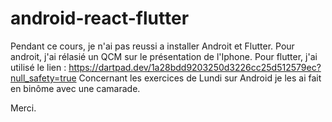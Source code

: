 # android-react-flutter
Pendant ce cours, je n'ai pas reussi a installer Androit et Flutter.
Pour androit, j'ai rélasié un QCM sur le présentation de l'Iphone.
Pour flutter, j'ai utilisé le lien : https://dartpad.dev/1a28bdd9203250d3226cc25d512579ec?null_safety=true
Concernant les exercices de Lundi sur Android je les ai fait en binôme avec une camarade.

Merci.
